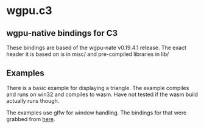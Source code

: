 # wgpu.c3
## wgpu-native bindings for C3
These bindings are based of the wgpu-nate v0.19.4.1 release. The exact header it is based on is in misc/ and pre-compiled libraries in lib/

## Examples
There is a basic example for displaying a triangle. The example compiles and runs on win32 and compiles to wasm. Have not tested if the wasm build actually runs though.

The examples use glfw for window handling. The bindings for that were grabbed from [here](https://github.com/tonis2/opengl-examples/blob/main/examples/gltf.c3).